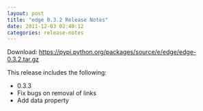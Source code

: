 ```yaml
---
layout: post
title: "edge 0.3.2 Release Notes"
date: 2011-12-03 02:40:12
categories: release-notes
---
```


Download: <https://pypi.python.org/packages/source/e/edge/edge-0.3.2.tar.gz>

This release includes the following:

* 0.3.3
* Fix bugs on removal of links
* Add data property
